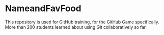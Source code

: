# NameandFavFood

This repository is used for GitHub training, for the GitHub Game specifically. More than 200 students learned about using Git collaboratively so far.

